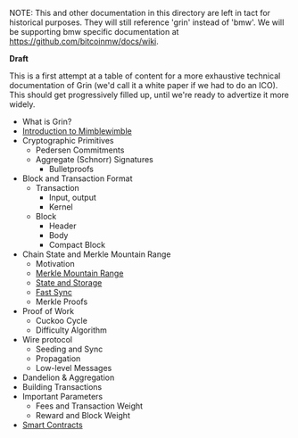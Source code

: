 NOTE: This and other documentation in this directory are left in tact for historical purposes. They will still reference 'grin' instead of 'bmw'. We will be supporting bmw specific documentation at https://github.com/bitcoinmw/docs/wiki.

**Draft**

This is a first attempt at a table of content for a more exhaustive technical
documentation of Grin (we'd call it a white paper if we had to do an ICO).
This should get progressively filled up, until we're ready to advertize it
more widely.

* What is Grin?
* [Introduction to Mimblewimble](intro.md)
* Cryptographic Primitives
  * Pedersen Commitments
  * Aggregate (Schnorr) Signatures
    * Bulletproofs
* Block and Transaction Format
  * Transaction
    * Input, output
    * Kernel
  * Block
    * Header
    * Body
    * Compact Block
* Chain State and Merkle Mountain Range
  * Motivation
  * [Merkle Mountain Range](mmr.md)
  * [State and Storage](state.md)
  * [Fast Sync](fast-sync.md)
  * Merkle Proofs
* Proof of Work
  * Cuckoo Cycle
  * Difficulty Algorithm
* Wire protocol
  * Seeding and Sync
  * Propagation
  * Low-level Messages
* Dandelion & Aggregation
* Building Transactions
* Important Parameters
  * Fees and Transaction Weight
  * Reward and Block Weight
* [Smart Contracts](contracts.md)
